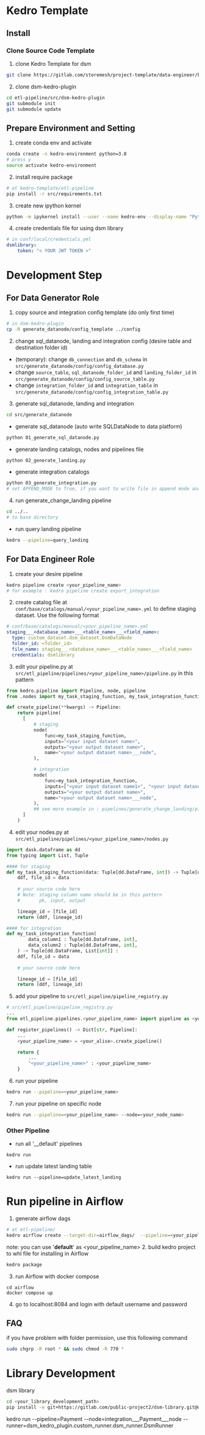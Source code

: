 # Kedro Template
## Install
### Clone Source Code Template
1. clone Kedro Template for dsm
```sh
git clone https://gitlab.com/storemesh/project-template/data-engineer/kedro-template/kedro-template.git
```

2. clone dsm-kedro-plugin
```sh
cd etl-pipeline/src/dsm-kedro-plugin
git submodule init
git submodule update
```

## Prepare Environment and Setting

1. create conda env and activate

```sh
conda create -n kedro-environment python=3.8  
# press y
source activate kedro-environment
```

2. install require package
```sh
# at kedro-template/etl-pipeline
pip install -r src/requirements.txt
```

3. create new ipython kernel

```sh
python -m ipykernel install --user --name kedro-env --display-name "Python (kedro-env)"
```

4. create credentials file for using dsm library
```yml
# in conf/local/credentials.yml
dsmlibrary:
    token: "< YOUR JWT TOKEN >"
```



# Development Step
## For Data Generator Role

1. copy source and integration config template (do only first time)
```sh
# in dsm-kedro-plugin
cp -R generate_datanode/config_template ../config
```

2. change sql_datanode, landing and integration config (desire table and destination folder id)
- (temporary): change `db_connection` and `db_schema` in `src/generate_datanode/config/config_database.py`
- change `source_table`, `sql_datanode_folder_id` and `landing_folder_id` in `src/generate_datanode/config/config_source_table.py`
- change `integration_folder_id` and `integration_table` in `src/generate_datanode/config/config_integration_table.py`


3. generate sql_datanode, landing and integration
```sh
cd src/generate_datanode
```
- generate sql_datanode (auto write SQLDataNode to data platform)
```sh
python 01_generate_sql_datanode.py
```
- generate landing catalogs, nodes and pipelines file
```sh
python 02_generate_landing.py
```
- generate integration catalogs
```sh
python 03_generate_integration.py
# set APPEND_MODE to True, if you want to write file in append mode and partition on date
```

4. run generate_change_landing pipeline 
```sh
cd ../.. 
# to base directory
```
- run query landing pipeline
```sh
kedro --pipeline=query_landing
```

## For Data Engineer Role

1. create your desire pipeline
```sh
kedro pipeline create <your_pipeline_name>
# for example : kedro pipeline create export_integration
```
2. create catalog file at `conf/base/catalogs/manual/<your_pipeline_name>.yml`  to define staging dataset. Use the following format
```yml
# conf/base/catalogs/manual/<your_pipeline_name>.yml
staging___<database_name>___<table_name>___<field_name>:
  type: custom_dataset.dsm_dataset.DsmDataNode
  folder_id: <folder_id>
  file_name: staging___<database_name>___<table_name>___<field_name>
  credentials: dsmlibrary
```

3. edit your pipeline.py at `src/etl_pipeline/pipelines/<your_pipeline_name>/pipeline.py` in this pattern
```python
from kedro.pipeline import Pipeline, node, pipeline
from .nodes import my_task_staging_function, my_task_integration_function

def create_pipeline(**kwargs) -> Pipeline:
    return pipeline(
      [
          # staging
          node(
              func=my_task_staging_function,
              inputs="<your input dataset name>",  
              outputs="<your output dataset name>",
              name="<your output dataset name>___node",
          ),

          # integration
          node(
              func=my_task_integration_function,
              inputs=["<your input dataset name1>", "<your input dataset name2>"],  
              outputs="<your output dataset name>",
              name="<your output dataset name>___node",
          ),
          ## see more example in : pipelines/generate_change_landing/pipeline.py
      ]
    )

```

4. edit your nodes.py at `src/etl_pipeline/pipelines/<your_pipeline_name>/nodes.py`
```python
import dask.dataframe as dd
from typing import List, Tuple

#### for staging
def my_task_staging_function(data: Tuple[dd.DataFrame, int]) -> Tuple[dd.DataFrame, List[int]] :
    ddf, file_id = data
    
    # your source code here
    # Note: staging column name should be in this pattern
    #       pk, input, output

    lineage_id = [file_id]
    return (ddf, lineage_id)

#### for integration
def my_task_integration_function(
        data_column1 : Tuple[dd.DataFrame, int],
        data_column2 : Tuple[dd.DataFrame, int],
    ) -> Tuple[dd.DataFrame, List[int]] :
    ddf, file_id = data
    
    # your source code here

    lineage_id = [file_id]
    return (ddf, lineage_id)
```

5. add your pipeline to `src/etl_pipeline/pipeline_registry.py`
```python
# src/etl_pipeline/pipeline_registry.py
...
from etl_pipeline.pipelines.<your_pipeline_name> import pipeline as <your_alise>

def register_pipelines() -> Dict[str, Pipeline]:
    ...
    <your_pipeline_name> = <your_alise>.create_pipeline()

    return {
        ...
        "<your_pipeline_name>" : <your_pipeline_name>
    }
```

6. run your pipeline
```sh
kedro run --pipeline=<your_pipeline_name>
```

7. run your pipeline on specific node
```sh
kedro run --pipeline=<your_pipeline_name> --node=<your_node_name>
```
### Other Pipeline

- run all '__default' pipelines
```
kedro run
```
- run update latest landing table
```
kedro run --pipeline=update_latest_landing
```


# Run pipeline in Airflow
1. generate airflow dags 
```sh
# at etl-pipeline/
kedro airflow create --target-dir=airflow_dags/  --pipeline=<your_pipeline_name>
```
note: you can use '__default__' as <your_pipeline_name>
2. build kedro project to whl file for installing in Airflow
```sh
kedro package
```
3. run Airflow with docker compose
```
cd airflow
docker compose up
```
4. go to localhost:8084 and login with default username and password


## FAQ
if you have problem with folder permission, use this following command
```sh
sudo chgrp -R root * && sudo chmod -R 770 *
```

# Library Development
dsm library
```sh
cd <your_library_development_path>
pip install -e git+https://gitlab.com/public-project2/dsm-library.git@development#egg=dsmlibrary
```


kedro run --pipeline=Payment --node=integration___Payment___node  --runner=dsm_kedro_plugin.custom_runner.dsm_runner.DsmRunner

